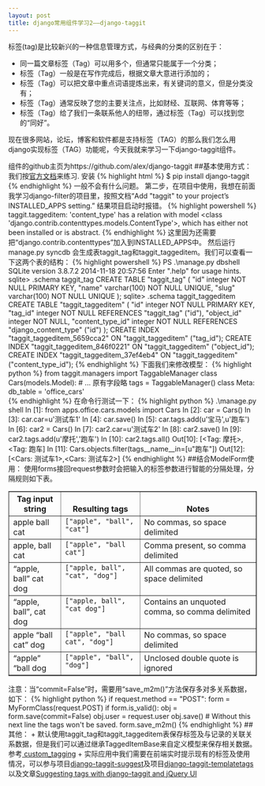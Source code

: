 ```yaml
---
layout: post
title: django常用组件学习2——django-taggit
---
```

  标签(tag)是比较新兴的一种信息管理方式，与经典的分类的区别在于：

+  同一篇文章标签（Tag）可以用多个，但通常只能属于一个分类；
+  标签（Tag）一般是在写作完成后，根据文章大意进行添加的；
+  标签（Tag）可以把文章中重点词语提炼出来，有关键词的意义，但是分类没有；
+  标签（Tag）通常反映了您的主要关注点，比如财经、互联网、体育等等；
+  标签（Tag）给了我们一条联系他人的纽带，通过标签（Tag）可以找到您的“同好”。

现在很多网站，论坛，博客和软件都是支持标签（TAG）的那么我们怎么用django实现标签（TAG）功能呢，今天我就来学习一下django-taggit组件。


组件的github主页为https://github.com/alex/django-taggit
##基本使用方式：
我们按<a href="http://django-taggit.readthedocs.org/en/latest/getting_started.html" target="_blank">官方文档</a>来练习.
安装
{% highlight html %}
$ pip install django-taggit
{% endhighlight %}
一般不会有什么问题。
第二步，在项目中使用，我想在前面我学习django-filter的项目里，按照文档“Add "taggit" to your project’s INSTALLED_APPS setting.”
结果项目启动时报错。
{% highlight powershell %}
taggit.taggeditem: 'content_type' has a relation with model <class 'django.contrib.contenttypes.models.ContentType'>, which has either not been installed or is abstract.
{% endhighlight %}
这里因为还需要把“django.contrib.contenttypes”加入到INSTALLED_APPS中。
然后运行manage.py syncdb 会生成表taggit_tag和taggit_taggeditem。我们可以查看一下这两个表的结构：
{% highlight powershell %}
PS .\manage.py dbshell
SQLite version 3.8.7.2 2014-11-18 20:57:56
Enter ".help" for usage hints.
sqlite> .schema taggit_tag
CREATE TABLE "taggit_tag" (
    "id" integer NOT NULL PRIMARY KEY,
    "name" varchar(100) NOT NULL UNIQUE,
    "slug" varchar(100) NOT NULL UNIQUE
);
sqlite> .schema taggit_taggeditem
CREATE TABLE "taggit_taggeditem" (
    "id" integer NOT NULL PRIMARY KEY,
    "tag_id" integer NOT NULL REFERENCES "taggit_tag" ("id"),
    "object_id" integer NOT NULL,
    "content_type_id" integer NOT NULL REFERENCES "django_content_type" ("id")
);
CREATE INDEX "taggit_taggeditem_5659cca2" ON "taggit_taggeditem" ("tag_id");
CREATE INDEX "taggit_taggeditem_846f0221" ON "taggit_taggeditem" ("object_id");
CREATE INDEX "taggit_taggeditem_37ef4eb4" ON "taggit_taggeditem" ("content_type_id");
{% endhighlight %}
下面我们来修改模型：
{% highlight python %}
from taggit.managers import TaggableManager
class Cars(models.Model):
    # ... 原有字段略
    tags = TaggableManager()
    class Meta:
        db_table = 'office_cars'    
{% endhighlight %}
在命令行测试一下：
{% highlight python %}
.\manage.py shell
In [1]: from apps.office.cars.models import Cars
In [2]: car = Cars()
In [3]: car.car=u'测试车1'
In [4]: car.save()
In [5]: car.tags.add(u'宝马',u'跑车')
In [6]: car2 = Cars()
In [7]: car2.car=u'测试车2'
In [8]: car2.save()
In [9]: car2.tags.add(u'摩托','跑车')
In [10]: car2.tags.all()
Out[10]: [<Tag: 摩托>, <Tag: 跑车]
In [11]: Cars.objects.filter(tags__name__in=[u"跑车"])
Out[12]: [<Cars: 测试车1>,<Cars: 测试车2>]
{% endhighlight %}
##结合ModelForm使用：
使用forms接回request参数时会把输入的标签参数进行智能的分隔处理，分隔规则如下表。
<table class="docutils" border="1">
<colgroup>
<col width="21%">
<col width="32%">
<col width="47%">
</colgroup>
<thead valign="bottom">
<tr class="row-odd"><th class="head">Tag input string</th>
<th class="head">Resulting tags</th>
<th class="head">Notes</th>
</tr>
</thead>
<tbody valign="top">
<tr class="row-even"><td>apple ball cat</td>
<td><code class="docutils literal"><span class="pre">["apple",</span> <span class="pre">"ball",</span> <span class="pre">"cat"]</span></code></td>
<td>No commas, so space delimited</td>
</tr>
<tr class="row-odd"><td>apple, ball cat</td>
<td><code class="docutils literal"><span class="pre">["apple",</span> <span class="pre">"ball</span> <span class="pre">cat"]</span></code></td>
<td>Comma present, so comma delimited</td>
</tr>
<tr class="row-even"><td>“apple, ball” cat dog</td>
<td><code class="docutils literal"><span class="pre">["apple,</span> <span class="pre">ball",</span> <span class="pre">"cat",</span> <span class="pre">"dog"]</span></code></td>
<td>All commas are quoted, so space delimited</td>
</tr>
<tr class="row-odd"><td>“apple, ball”, cat dog</td>
<td><code class="docutils literal"><span class="pre">["apple,</span> <span class="pre">ball",</span> <span class="pre">"cat</span> <span class="pre">dog"]</span></code></td>
<td>Contains an unquoted comma, so comma delimited</td>
</tr>
<tr class="row-even"><td>apple “ball cat” dog</td>
<td><code class="docutils literal"><span class="pre">["apple",</span> <span class="pre">"ball</span> <span class="pre">cat",</span> <span class="pre">"dog"]</span></code></td>
<td>No commas, so space delimited</td>
</tr>
<tr class="row-odd"><td>“apple” “ball dog</td>
<td><code class="docutils literal"><span class="pre">["apple",</span> <span class="pre">"ball",</span> <span class="pre">"dog"]</span></code></td>
<td>Unclosed double quote is ignored</td>
</tr>
</tbody>
</table>
注意：当“commit=False”时，需要用“save_m2m()”方法保存多对多关系数据，如下：
{% highlight python %}
if request.method == "POST":
    form = MyFormClass(request.POST)
    if form.is_valid():
        obj = form.save(commit=False)
        obj.user = request.user
        obj.save()
        # Without this next line the tags won't be saved.
        form.save_m2m()
{% endhighlight %}
##其他：
+  默认使用taggit_tag和taggit_taggeditem表保存标签及与记录的关联关系数据，但是我们可以通过继承TaggedItemBase来自定义模型来保存相关数据。
   参考<a href="http://django-taggit.readthedocs.org/en/latest/custom_tagging.html" target="_blank"> custom_tagging</a>
+  实际应用中我们需要在前端实时提示现有的标签及使用情况，可以参与项目<a href="https://github.com/frankwiles/django-taggit-suggest" target="_blank">django-taggit-suggest</a>及项目<a href="https://github.com/feuervogel/django-taggit-templatetags">django-taggit-templatetags</a>以及文章<a href="http://charlesleifer.com/blog/suggesting-tags-django-taggit-and-jquery-ui/" target="_blank">Suggesting tags with django-taggit and jQuery UI</a>
